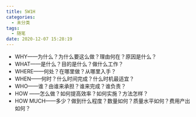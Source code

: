 ```yaml
---
title: 5W1H
categories:
  - 未分类
tags:
  - 随笔
date: 2020-12-07 15:28:19
---
```



- WHY——为什么？为什么要这么做？理由何在？原因是什么？
- WHAT——是什么？目的是什么？做什么工作？
- WHERE——何处？在哪里做？从哪里入手？
- WHEN——何时？什么时间完成？什么时机最适宜？
- WHO——谁？由谁来承担？谁来完成？谁负责？
- HOW ——怎么做？如何提高效率？如何实施？方法怎样？
- HOW MUCH——多少？做到什么程度？数量如何？质量水平如何？费用产出如何？
<!--more-->